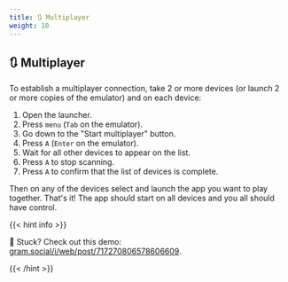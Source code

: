 ```yaml
---
title: 🔃 Multiplayer
weight: 10
---
```


## 🔃 Multiplayer

To establish a multiplayer connection, take 2 or more devices (or launch 2 or more copies of the emulator) and on each device:

1. Open the launcher.
1. Press `menu` (`Tab` on the emulator).
1. Go down to the "Start multiplayer" button.
1. Press `A` (`Enter` on the emulator).
1. Wait for all other devices to appear on the list.
1. Press `A` to stop scanning.
1. Press `A` to confirm that the list of devices is complete.

Then on any of the devices select and launch the app you want to play together. That's it! The app should start on all devices and you all should have control.

{{< hint info >}}

🎥 Stuck? Check out this demo: [gram.social/i/web/post/717270806578606609](https://gram.social/i/web/post/717270806578606609).

{{< /hint >}}
